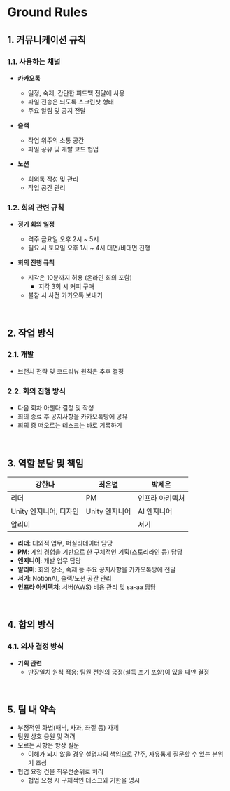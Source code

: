 # Ground Rules

## 1. 커뮤니케이션 규칙

### 1.1. 사용하는 채널

- **카카오톡**
    - 일정, 숙제, 간단한 피드백 전달에 사용
    - 파일 전송은 되도록 스크린샷 형태
    - 주요 알림 및 공지 전달

- **슬랙**
    - 작업 위주의 소통 공간
    - 파일 공유 및 개발 코드 협업

- **노션**
    - 회의록 작성 및 관리
    - 작업 공간 관리

### 1.2. 회의 관련 규칙

- **정기 회의 일정**
    - 격주 금요일 오후 2시 ~ 5시
    - 필요 시 토요일 오후 1시 ~ 4시 대면/비대면 진행

- **회의 진행 규칙**
    - 지각은 10분까지 허용 (온라인 회의 포함)
        - 지각 3회 시 커피 구매
    - 불참 시 사전 카카오톡 보내기

<br />

## 2. 작업 방식

### 2.1. 개발

- 브랜치 전략 및 코드리뷰 원칙은 추후 결정

### 2.2. 회의 진행 방식

- 다음 회차 아젠다 결정 및 작성
- 회의 종료 후 공지사항을 카카오톡방에 공유
- 회의 중 떠오르는 테스크는 바로 기록하기

<br />

## 3. 역할 분담 및 책임

| 강한나      | 최은별    | 박세은           |
| ----------- | --------- | ---------------- |
| 리더        | PM        | 인프라 아키텍처  |
| Unity 엔지니어, 디자인 | Unity 엔지니어 | AI 엔지니어      |
| 알리미      |           | 서기             |

- **리더**: 대외적 업무, 퍼실리테이터 담당
- **PM**: 게임 경험을 기반으로 한 구체적인 기획(스토리라인 등) 담당
- **엔지니어**: 개발 업무 담당
- **알리미**: 회의 장소, 숙제 등 주요 공지사항을 카카오톡방에 전달
- **서기**: NotionAI, 슬랙/노션 공간 관리
- **인프라 아키텍처**: 서버(AWS) 비용 관리 및 sa-aa 담당

<br />

## 4. 합의 방식

### 4.1. 의사 결정 방식

- **기획 관련**
    - 만장일치 원칙 적용: 팀원 전원의 긍정(설득 포기 포함)이 있을 때만 결정

<br />

## 5. 팀 내 약속

- 부정적인 화법(패닉, 사과, 좌절 등) 자제
- 팀원 상호 응원 및 격려
- 모르는 사항은 항상 질문
    - 이해가 되지 않을 경우 설명자의 책임으로 간주, 자유롭게 질문할 수 있는 분위기 조성
- 협업 요청 건을 최우선순위로 처리
    - 협업 요청 시 구체적인 테스크와 기한을 명시
